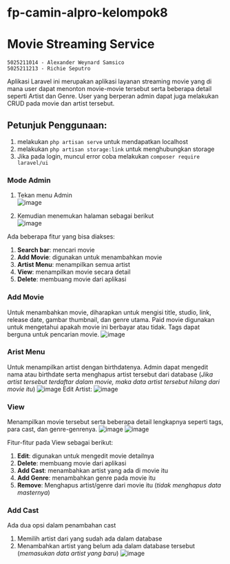 # fp-camin-alpro-kelompok8
# Movie Streaming Service 

```
5025211014 - Alexander Weynard Samsico
5025211213 - Richie Seputro
```
Aplikasi Laravel ini merupakan aplikasi layanan streaming movie yang di mana user dapat menonton movie-movie tersebut serta beberapa detail seperti Artist dan Genre. User yang berperan admin dapat juga melakukan CRUD pada movie dan artist tersebut.


## Petunjuk Penggunaan:
1. melakukan `php artisan serve` untuk mendapatkan localhost
2. melakukan `php artisan storage:link` untuk menghubungkan storage
3. Jika pada login, muncul error coba melakukan `composer require laravel/ui`




### Mode Admin
1. Tekan menu Admin\
![image](https://user-images.githubusercontent.com/90879937/227697700-148928a5-7187-441b-9911-19e5ea8022c9.png)

2. Kemudian menemukan halaman sebagai berikut\
![image](https://user-images.githubusercontent.com/90879937/227715457-c83f3162-342d-43b4-983a-6c0f7f1906f1.png)


Ada beberapa fitur yang bisa diakses:
<ol>
    <li> <b>Search bar</b>: mencari movie </li>
    <li> <b>Add Movie</b>: digunakan untuk menambahkan movie </li>
    <li> <b>Artist Menu</b>: menampilkan semua artist </li>
    <li> <b>View</b>: menampilkan movie secara detail </li>
    <li> <b>Delete</b>: membuang movie dari aplikasi</li>
</ol>
 
 ### Add Movie
 Untuk menambahkan movie, diharapkan untuk mengisi title, studio, link, release date, gambar thumbnail, dan genre utama.
 Paid movie digunakan untuk mengetahui apakah movie ini berbayar atau tidak.
 Tags dapat berguna untuk pencarian movie.
 ![image](https://user-images.githubusercontent.com/90879937/227697941-5d5d96a9-3bbc-4d09-b3bd-bbab3e385c4c.png)

### Arist Menu
Untuk menampilkan artist dengan birthdatenya. Admin dapat mengedit nama atau birthdate serta menghapus artist tersebut dari database (*Jika artist tersebut terdaftar dalam movie, maka data artist tersebut hilang dari movie itu*)
![image](https://user-images.githubusercontent.com/90879937/227715485-38448f7e-4533-4c67-b218-3a75eafb06a6.png)
Edit Artist:
![image](https://user-images.githubusercontent.com/90879937/227698105-cd67a881-183f-4f81-a500-19e656b1dda8.png)

### View
Menampilkan movie tersebut serta beberapa detail lengkapnya seperti tags, para cast, dan genre-genrenya.
![image](https://user-images.githubusercontent.com/90879937/227698164-99d4732c-6783-411f-b4d5-3d93a0655f2b.png)
![image](https://user-images.githubusercontent.com/90879937/227698217-5306e8f8-c5c1-456c-8733-5ef1fa0d1f8d.png)

Fitur-fitur pada View sebagai berikut:
<ol>
    <li> <b>Edit</b>: digunakan untuk mengedit movie detailnya </li>
    <li> <b>Delete</b>: membuang movie dari aplikasi </li>
    <li> <b>Add Cast</b>: menambahkan artist yang ada di movie itu </li>
    <li> <b>Add Genre</b>: menambahkan genre pada movie itu</li>
    <li> <b>Remove</b>: Menghapus artist/genre dari movie itu (<i>tidak menghapus data masternya</i>)</li>
</ol>

### Add Cast
Ada dua opsi dalam penambahan cast
1. Memilih artist dari yang sudah ada dalam database
2. Menambahkan artist yang belum ada dalam database tersebut (*memasukan data artist yang baru*)
![image](https://user-images.githubusercontent.com/90879937/227698513-69e4e8dd-b468-4228-9a28-ef544fe91121.png)
